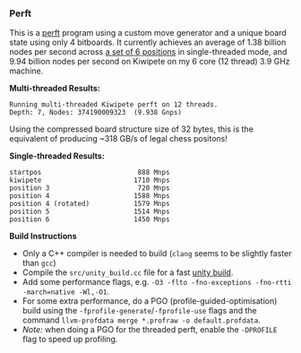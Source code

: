 ### Perft

This is a [perft](https://www.chessprogramming.org/Perft) program using a custom move generator and a unique board state using only 4 bitboards. It currently achieves an average of 1.38 billion nodes per second across [a set of 6 positions](https://www.chessprogramming.org/Perft_Results) in single-threaded mode, and 9.94 billion nodes per second on Kiwipete on my 6 core (12 thread) 3.9 GHz machine.


**Multi-threaded Results:**
```
Running multi-threaded Kiwipete perft on 12 threads.
Depth: 7, Nodes: 374190009323  (9.938 Gnps)
```

Using the compressed board structure size of 32 bytes, this is the equivalent of producing ~318 GB/s of legal chess positons!

**Single-threaded Results:**
```
startpos                        888 Mnps
kiwipete                       1710 Mnps
position 3                      720 Mnps
position 4                     1588 Mnps
position 4 (rotated)           1579 Mnps
position 5                     1514 Mnps
position 6                     1450 Mnps
```

**Build Instructions**

- Only a C++ compiler is needed to build (`clang` seems to be slightly faster than `gcc`)
- Compile the `src/unity_build.cc` file for a fast [unity build](https://en.wikipedia.org/wiki/Unity_build).
- Add some performance flags, e.g. `-O3 -flto -fno-exceptions -fno-rtti -march=native -Wl,-O1`.
- For some extra performance, do a PGO (profile-guided-optimisation) build using the `-fprofile-generate`/`-fprofile-use` flags and the command `llvm-profdata merge *.profraw -o default.profdata`.
- *Note:* when doing a PGO for the threaded perft, enable the `-DPROFILE` flag to speed up profiling.
